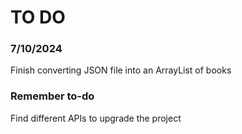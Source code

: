 # TO DO
### 7/10/2024
Finish converting JSON file into an ArrayList of books
### Remember to-do
Find different APIs to upgrade the project
